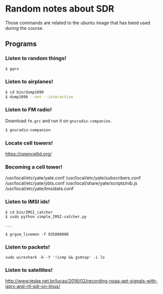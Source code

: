 # Random notes about SDR

Those commands are related to the ubuntu image that has beed used during the course.

## Programs

### Listen to random things!
```bash
$ gqrx
```

### Listen to airplanes!

```bash
$ cd bin/dump1090
$ dump1090 --net --interactive
```

### Listen to FM radio!
Download `fm.grc` and run it on `gnuradio-companion`.

```bash
$ gnuradio-companion
```

### Locate cell towers!
https://opencellid.org/


### Becoming a cell tower!
/usr/local/etc/yate/yate.conf
/usr/local/etc/yate/subscribers.conf
/usr/local/etc/yate/ybts.conf
/usr/local/share/yate/scripts/nib.js
/usr/local/etc/yate/tmsidata.conf


### Listen to IMSI ids!
```
$ cd bin/IMSI_catcher
$ sudo python simple_IMSI-catcher.py

...

$ grgsm_livemon -f 935800000
```


### Listen to packets!
```
sudo wireshark -k -Y '!icmp && gsmtap' -i lo
```

### Listen to satellites!
http://www.teske.net.br/lucas/2016/02/recording-noaa-apt-signals-with-gqrx-and-rtl-sdr-on-linux/
